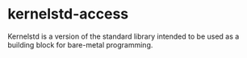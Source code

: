# kernelstd-access
Kernelstd is a version of the standard library intended to be used as a building block for bare-metal programming.
